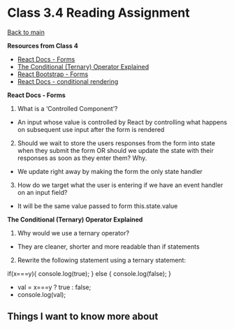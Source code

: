 # Class 3.4 Reading Assignment

[Back to main](https://michaeldulin.github.io/reading-notes)

**Resources from Class 4**
- [React Docs - Forms](https://reactjs.org/docs/forms.html)
- [The Conditional (Ternary) Operator Explained](https://codeburst.io/javascript-the-conditional-ternary-operator-explained-cac7218beeff)
- [React Bootstrap - Forms](https://react-bootstrap.github.io/forms/overview/)
- [React Docs - conditional rendering](https://reactjs.org/docs/conditional-rendering.html)

**React Docs - Forms**
1. What is a ‘Controlled Component’?
  - An input whose value is controlled by React by controlling what happens on subsequent use input after the form is rendered 
2. Should we wait to store the users responses from the form into state when they submit the form OR should we update the state with their responses as soon as they enter them? Why.
  - We update right away by making the form the only state handler
3. How do we target what the user is entering if we have an event handler on an input field?
  - It will be the same value passed to form this.state.value

  
**The Conditional (Ternary) Operator Explained**
1. Why would we use a ternary operator?
  - They are cleaner, shorter and more readable than if statements
2. Rewrite the following statement using a ternary statement:

  if(x===y){
    console.log(true);
  } else {
    console.log(false);
  }
  - val = x===y ? true : false;
  - console.log(val);

 
## Things I want to know more about

